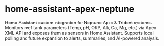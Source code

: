 # home-assistant-apex-neptune
Home Assistant custom integration for Neptune Apex &amp; Trident systems. Monitors reef tank parameters (Temp, pH, ORP, Alk, Ca, Mg, etc.) via Apex XML API and exposes them as sensors in Home Assistant. Supports local polling and future expansion to alerts, summaries, and AI-powered analysis.
